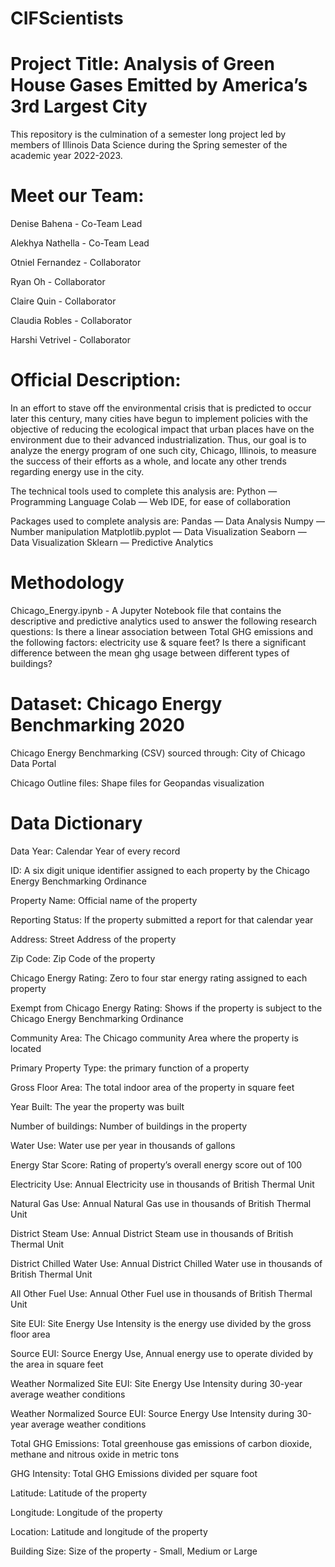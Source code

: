 # CIFScientists

# Project Title: Analysis of Green House Gases Emitted by America’s 3rd Largest City

This repository is the culmination of a semester long project led by members of Illinois Data Science during the Spring semester of the academic year 2022-2023.

# Meet our Team:

Denise Bahena -  Co-Team Lead

Alekhya Nathella - Co-Team Lead 

Otniel Fernandez - Collaborator

Ryan Oh - Collaborator

Claire Quin - Collaborator

Claudia Robles - Collaborator

Harshi Vetrivel - Collaborator


# Official Description:

In an effort to stave off the environmental crisis that is predicted to occur later this century, many 
cities have begun to implement policies with the objective of reducing the ecological impact that urban places have on the environment due to their advanced industrialization. Thus, our goal is to analyze the energy program of one such city, Chicago, Illinois, to measure the success of their efforts as a whole, and locate any other trends regarding energy use in the city.

The technical tools used to complete this analysis are:
Python — Programming Language
Colab — Web IDE, for ease of collaboration

Packages used to complete analysis are:
Pandas — Data Analysis
Numpy — Number manipulation
Matplotlib.pyplot — Data Visualization
Seaborn — Data Visualization
Sklearn — Predictive Analytics

# Methodology
Chicago_Energy.ipynb - A Jupyter Notebook file that contains the descriptive and predictive analytics used to answer the following research questions:
  Is there a linear association between Total GHG emissions and the following factors: electricity use & square feet?
  Is there a significant difference between the mean ghg usage between different types of buildings?


# Dataset: Chicago Energy Benchmarking 2020 

Chicago Energy Benchmarking (CSV) sourced through: City of Chicago Data Portal

Chicago Outline files: Shape files for Geopandas visualization

# Data Dictionary

Data Year: Calendar Year of every record

ID: A six digit unique identifier assigned to each property by the Chicago Energy Benchmarking Ordinance

Property Name: Official name of the property

Reporting Status: If the property submitted a report for that calendar year

Address: Street Address of the property

Zip Code: Zip Code of the property

Chicago Energy Rating: Zero to four star energy rating assigned to each property

Exempt from Chicago Energy Rating: Shows if the property is subject to the Chicago Energy Benchmarking Ordinance

Community Area: The Chicago community Area where the property is located

Primary Property Type: the primary function of a property

Gross Floor Area: The total indoor area of the property in square feet

Year Built: The year the property was built

Number of buildings: Number of buildings in the property

Water Use: Water use per year in thousands of gallons

Energy Star Score: Rating of property’s overall energy score out of 100

Electricity Use: Annual Electricity use in thousands of British Thermal Unit

Natural Gas Use: Annual Natural Gas use in thousands of British Thermal Unit

District Steam Use: Annual District Steam use in thousands of British Thermal Unit

District Chilled Water Use: Annual District Chilled Water use in thousands of British Thermal Unit

All Other Fuel Use: Annual Other Fuel use in thousands of British Thermal Unit

Site EUI: Site Energy Use Intensity is the energy use divided by the gross floor area 

Source EUI: Source Energy Use, Annual energy use to operate divided by the area in square feet

Weather Normalized Site EUI: Site Energy Use Intensity during 30-year average weather conditions

Weather Normalized Source EUI: Source Energy Use Intensity during 30-year average weather conditions

Total GHG Emissions: Total greenhouse gas emissions of carbon dioxide, methane and nitrous oxide in metric tons

GHG Intensity: Total GHG Emissions divided per square foot

Latitude: Latitude of the property

Longitude: Longitude of the property

Location: Latitude and longitude of the property

Building Size: Size of the property - Small, Medium or Large

